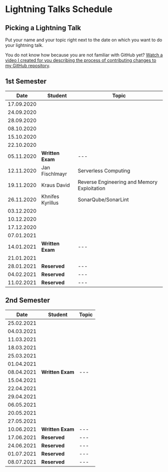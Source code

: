 # Lightning Talks Schedule

## Picking a Lightning Talk

Put your name and your topic right next to the date on which you want to do your lightning talk.

You do not know how because you are not familiar with GitHub yet? [Watch a video I created for you describing the process of contributing changes to my GitHub repository](https://youtu.be/mBprBD16P3g).

## 1st Semester

| Date       | Student          | Topic |
| ---------- | ---------------- | ----- |
| 17.09.2020 |                  |       |
| 24.09.2020 |                  |       |
| 28.09.2020 |                  |       |
| 08.10.2020 |                  |       |
| 15.10.2020 |                  |       |
| 22.10.2020 |                  |       |
| 05.11.2020 | **Written Exam** | ---   |
| 12.11.2020 |Jan Fischlmayr|Serverless Computing|
| 19.11.2020 | Kraus David | Reverse Engineering and Memory Exploitation |
| 26.11.2020 |Khnifes Kyrillus|SonarQube/SonarLint|
| 03.12.2020 |                  |       |
| 10.12.2020 |                  |       |
| 17.12.2020 |                  |       |
| 07.01.2021 |                  |       |
| 14.01.2021 | **Written Exam** | ---   |
| 21.01.2021 |                  |       |
| 28.01.2021 | **Reserved**     | ---   |
| 04.02.2021 | **Reserved**     | ---   |
| 11.02.2021 | **Reserved**     | ---   |

## 2nd Semester

| Date       | Student          | Topic |
| ---------- | ---------------- | ----- |
| 25.02.2021 |                  |       |
| 04.03.2021 |                  |       |
| 11.03.2021 |                  |       |
| 18.03.2021 |                  |       |
| 25.03.2021 |                  |       |
| 01.04.2021 |                  |       |
| 08.04.2021 | **Written Exam** | ---   |
| 15.04.2021 |                  |       |
| 22.04.2021 |                  |       |
| 29.04.2021 |                  |       |
| 06.05.2021 |                  |       |
| 20.05.2021 |                  |       |
| 27.05.2021 |                  |       |
| 10.06.2021 | **Written Exam** | ---   |
| 17.06.2021 | **Reserved**     | ---   |
| 24.06.2021 | **Reserved**     | ---   |
| 01.07.2021 | **Reserved**     | ---   |
| 08.07.2021 | **Reserved**     | ---   |
